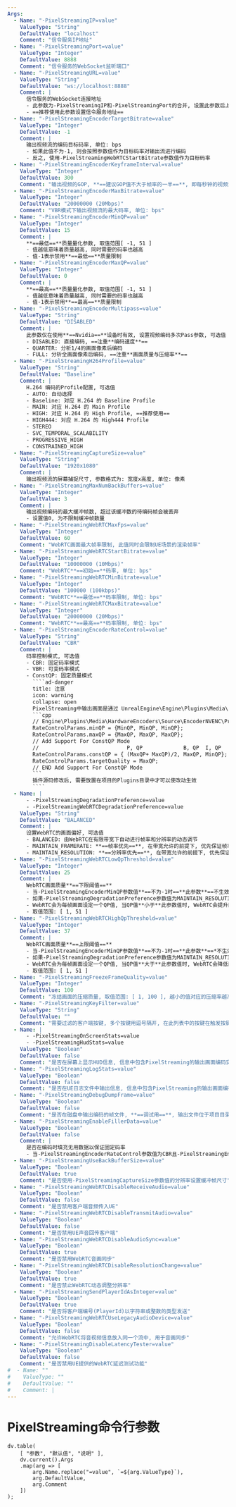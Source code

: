 ```yaml
---
Args:
  - Name: "-PixelStreamingIP=value"
    ValueType: "String"
    DefaultValue: "localhost"
    Comment: "信令服务IP地址"
  - Name: "-PixelStreamingPort=value"
    ValueType: "Integer"
    DefaultValue: 8888
    Comment: "信令服务的WebSocket监听端口"
  - Name: "-PixelStreamingURL=value"
    ValueType: "String"
    DefaultValue: "ws://localhost:8888"
    Comment: |
      信令服务的WebSocket连接地址
      - 此参数为-PixelStreamingIP和-PixelStreamingPort的合并, 设置此参数后上述2个参数**==不再生效==**
      - ==推荐使用此参数设置信令服务地址==
  - Name: "-PixelStreamingEncoderTargetBitrate=value"
    ValueType: "Integer"
    DefaultValue: -1
    Comment: |
      输出视频流的编码目标码率, 单位: bps
      - 如果此值不为-1, 则会按照参数值作为目标码率对输出流进行编码
      - 反之, 使用-PixelStreamingWebRTCStartBitrate参数值作为目标码率
  - Name: "-PixelStreamingEncoderKeyframeInterval=value"
    ValueType: "Integer"
    DefaultValue: 300
    Comment: "输出视频的GOP, **==建议GOP值不大于帧率的一半==**, 即每秒钟的视频流中至少包含2个I帧"
  - Name: "-PixelStreamingEncoderMaxBitrate=value"
    ValueType: "Integer"
    DefaultValue: "20000000 (20Mbps)"
    Comment: "VBR模式下输出视频流的最大码率, 单位: bps"
  - Name: "-PixelStreamingEncoderMinQP=value"
    ValueType: "Integer"
    DefaultValue: 15
    Comment: |
      **==最低==**质量量化参数, 取值范围[ -1, 51 ]
      - 值越低意味着质量越高, 同时需要的码率也越高
      - 值-1表示禁用**==最低==**质量限制
  - Name: "-PixelStreamingEncoderMaxQP=value"
    ValueType: "Integer"
    DefaultValue: 0
    Comment: |
      **==最高==**质量量化参数, 取值范围[ -1, 51 ]
      - 值越低意味着质量越高, 同时需要的码率也越高
      - 值-1表示禁用**==最高==**质量限制
  - Name: "-PixelStreamingEncoderMultipass=value"
    ValueType: "String"
    DefaultValue: "DISABLED"
    Comment: |
      此参数仅在使用**==Nvidia==**设备时有效, 设置视频编码多次Pass参数, 可选值
      - DISABLED: 直接编码, ==注重**编码速度**==
      - QUARTER: 分析1/4的画面像素后编码
      - FULL: 分析全画面像素后编码, ==注重**画面质量与压缩率**==
  - Name: "-PixelStreamingH264Profile=value"
    ValueType: "String"
    DefaultValue: "Baseline"
    Comment: |
      H.264 编码的Profile配置, 可选值
      - AUTO: 自动选择
      - Baseline: 对应 H.264 的 Baseline Profile
      - MAIN: 对应 H.264 的 Main Profile
      - HIGH: 对应 H.264 的 High Profile, ==推荐使用==
      - HIGH444: 对应 H.264 的 High444 Profile
      - STEREO
      - SVC_TEMPORAL_SCALABILITY
      - PROGRESSIVE_HIGH
      - CONSTRAINED_HIGH
  - Name: "-PixelStreamingCaptureSize=value"
    ValueType: "String"
    DefaultValue: "1920x1080"
    Comment: |
      输出视频流的屏幕捕捉尺寸, 参数格式为: 宽度x高度, 单位: 像素
  - Name: "-PixelStreamingMaxNumBackBuffers=value"
    ValueType: "Integer"
    DefaultValue: 3
    Comment: |
      输出视频编码的最大缓冲帧数, 超过该缓冲数的待编码帧会被丢弃
      - 设置值0, 为不限制缓冲帧数量
  - Name: "-PixelStreamingWebRTCMaxFps=value"
    ValueType: "Integer"
    DefaultValue: 60
    Comment: "WebRTC画面最大帧率限制, 此值同时会限制UE场景的渲染帧率"
  - Name: "-PixelStreamingWebRTCStartBitrate=value"
    ValueType: "Integer"
    DefaultValue: "10000000 (10Mbps)"
    Comment: "WebRTC**==初始==**码率, 单位: bps"
  - Name: "-PixelStreamingWebRTCMinBitrate=value"
    ValueType: "Integer"
    DefaultValue: "100000 (100kbps)"
    Comment: "WebRTC**==最低==**码率限制, 单位: bps"
  - Name: "-PixelStreamingWebRTCMaxBitrate=value"
    ValueType: "Integer"
    DefaultValue: "20000000 (20Mbps)"
    Comment: "WebRTC**==最高==**码率限制, 单位: bps"
  - Name: "-PixelStreamingEncoderRateControl=value"
    ValueType: "String"
    DefaultValue: "CBR"
    Comment: |
      码率控制模式, 可选值
      - CBR: 固定码率模式
      - VBR: 可变码率模式
      - ConstQP: 固定质量模式
        ````ad-danger
        title: 注意
        icon: warning
        collapse: open
        PixelStreaming中输出画面是通过 UnrealEngine\Engine\Plugins\Media\HardwareEncoders 插件中的硬件编码实现, 在使用**==Nvidia==**设备时, ConstQP控制模式是**==没有实现==**的, 需要修改插件源码才可以实现
        ```cpp
        // Engine\Plugins\Media\HardwareEncoders\Source\EncoderNVENC\Private\NVENC_EncoderH264.cpp, Line: 477
        RateControlParams.minQP = {MinQP, MinQP, MinQP};
        RateControlParams.maxQP = {MaxQP, MaxQP, MaxQP}; 
        // Add Support For ConstQP Mode
        //                            P, QP             B, QP  I, QP
        RateControlParams.constQP = { (MaxQP+ MaxQP)/2, MaxQP, MinQP};
        RateControlParams.targetQuality = MaxQP;
        // END Add Support For ConstQP Mode
        ```
        插件源码修改后, 需要放置在项目的Plugins目录中才可以使改动生效
        ````
  - Name: |
      - -PixelStreamingDegradationPreference=value
      - -PixelStreamingWebRTCDegradationPreference=value
    ValueType: "String"
    DefaultValue: "BALANCED"
    Comment: |
      设置WebRTC的画面偏好, 可选值
      - BALANCED: 由WebRTC在有限带宽下自动进行帧率和分辨率的动态调节
      - MAINTAIN_FRAMERATE: **==帧率优先==**, 在带宽允许的前提下, 优先保证帧率不变, 动态调节分辨率
      - MAINTAIN_RESOLUTION: **==分辨率优先==**, 在带宽允许的前提下, 优先保证画面的分辨率不变, 动态调节帧率
  - Name: "-PixelStreamingWebRTCLowQpThreshold=value"
    ValueType: "Integer"
    DefaultValue: 25
    Comment: |
      WebRTC画面质量**==下限阈值==**
      - 当-PixelStreamingEncoderMinQP参数值**==不为-1时==**此参数**==不生效==**
      - 如果-PixelStreamingDegradationPreference参数值为MAINTAIN_RESOLUTION时, 此参数亦**==不生效==**
      - WebRTC会为每帧画面设定一个QP值, 当QP值**小于**此参数值时, WebRTC会提升画面的分辨率
      - 取值范围: [ 1, 51 ]
  - Name: "-PixelStreamingWebRTCHighQpThreshold=value"
    ValueType: "Integer"
    DefaultValue: 37
    Comment: |
      WebRTC画面质量**==上限阈值==**
      - 当-PixelStreamingEncoderMinQP参数值**==不为-1时==**此参数**==*不生效*==**
      - 如果-PixelStreamingDegradationPreference参数值为MAINTAIN_RESOLUTION时, 此参数亦**==不生效==**
      - WebRTC会为每帧画面设定一个QP值, 当QP值**大于**此参数值时, WebRTC会降低画面的分辨率
      - 取值范围: [ 1, 51 ]
  - Name: "-PixelStreamingFreezeFrameQuality=value"
    ValueType: "Integer"
    DefaultValue: 100
    Comment: "冻结画面的压缩质量, 取值范围: [ 1, 100 ], 越小的值对应的压缩率越高, 最终输出的数据量越少"
  - Name: "-PixelStreamingKeyFilter=value"
    ValueType: "String"
    DefaultValue: ""
    Comment: "需要过滤的客户端按键, 多个按键用逗号隔开, 在此列表中的按键在触发按键事件时, 不做处理"
  - Name: |
      - -PixelStreamingOnScreenStats=value
      - -PixelStreamingHudStats=value
    ValueType: "Boolean"
    DefaultValue: false
    Comment: "是否在屏幕上显示HUD信息, 信息中包含PixelStreaming的输出画面编码实时信息, **==调试用==**"
  - Name: "-PixelStreamingLogStats=value"
    ValueType: "Boolean"
    DefaultValue: false
    Comment: "是否在UE日志文件中输出信息, 信息中包含PixelStreaming的输出画面编码实时信息, **==调试用==**"
  - Name: "-PixelStreamingDebugDumpFrame=value"
    ValueType: "Boolean"
    DefaultValue: false
    Comment: "是否在磁盘中输出编码的帧文件, **==调试用==**, 输出文件位于项目目录下的Saved子目录中"
  - Name: "-PixelStreamingEnableFillerData=value"
    ValueType: "Boolean"
    DefaultValue: false
    Comment: |
      是否在编码时填充无用数据以保证固定码率
      - 当-PixelStreamingEncoderRateControl参数值为CBR且-PixelStreamingEncoderMinQP参数值为-1时, 此参数**==不生效==**
  - Name: "-PixelStreamingUseBackBufferSize=value"
    ValueType: "Boolean"
    DefaultValue: true
    Comment: "是否使用-PixelStreamingCaptureSize参数值的分辨率设置缓冲帧尺寸"
  - Name: "-PixelStreamingWebRTCDisableReceiveAudio=value"
    ValueType: "Boolean"
    DefaultValue: false
    Comment: "是否禁用客户端音频传入UE"
  - Name: "-PixelStreamingWebRTCDisableTransmitAudio=value"
    ValueType: "Boolean"
    DefaultValue: false
    Comment: "是否禁用UE声音回传客户端"
  - Name: "-PixelStreamingWebRTCDisableAudioSync=value"
    ValueType: "Boolean"
    DefaultValue: true
    Comment: "是否禁用WebRTC音画同步"
  - Name: "-PixelStreamingWebRTCDisableResolutionChange=value"
    ValueType: "Boolean"
    DefaultValue: true
    Comment: "是否禁止WebRTC动态调整分辨率"
  - Name: "-PixelStreamingSendPlayerIdAsInteger=value"
    ValueType: "Boolean"
    DefaultValue: true
    Comment: "是否将客户端编号(PlayerId)以字符串或整数的类型发送"
  - Name: "-PixelStreamingWebRTCUseLegacyAudioDevice=value"
    ValueType: "Boolean"
    DefaultValue: false
    Comment: "允许WebRTC将音视频信息放入同一个流中, 用于音画同步"
  - Name: "-PixelStreamingDisableLatencyTester=value"
    ValueType: "Boolean"
    DefaultValue: false
    Comment: "是否禁用UE提供的WebRTC延迟测试功能"
#  - Name: ""
#    ValueType: ""
#    DefaultValue: ""
#    Comment: |
---
```

# PixelStreaming命令行参数
```dataviewjs
dv.table(
	[ "参数", "默认值", "说明" ],
	dv.current().Args
	.map(arg => [
		arg.Name.replace("=value", `=${arg.ValueType}`),
		arg.DefaultValue,
		arg.Comment
	])
);
```
